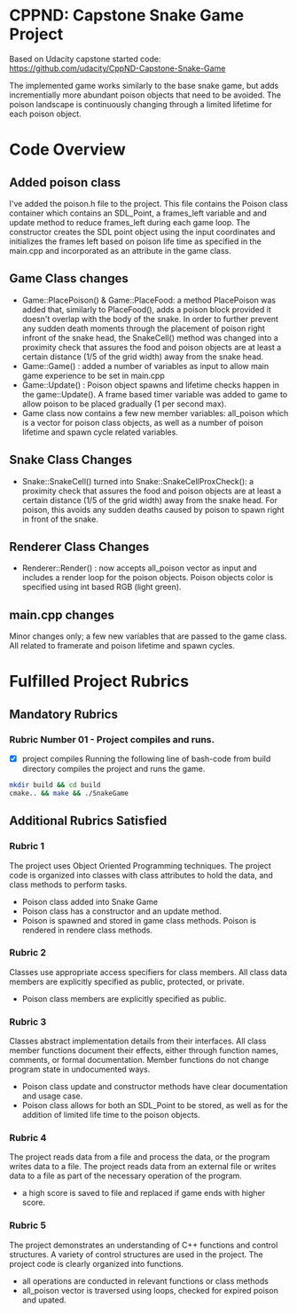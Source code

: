 # CPPND: Capstone Snake Game Project
Based on Udacity capstone started code: https://github.com/udacity/CppND-Capstone-Snake-Game

The implemented game works similarly to the base snake game, but adds incrementially more abundant poison objects that need to be avoided. The poison landscape is continuously changing through a limited lifetime for each poison object.

# Code Overview

## Added poison class
I've added the poison.h file to the project. This file contains the Poison class container which contains an SDL_Point, a frames_left variable and and update method to reduce frames_left during each game loop. The constructor creates the SDL point object using the input coordinates and initializes the frames left based on poison life time as specified in the main.cpp and incorporated as an attribute in the game class.

## Game Class changes
- Game::PlacePoison() & Game::PlaceFood: a method PlacePoison was added that, similarly to PlaceFood(), adds a poison block provided it doesn't overlap with the body of the snake. In order to further prevent any sudden death moments through the placement of poison right infront of the snake head, the SnakeCell() method was changed into a proximity check that assures the food and poison objects are at least a certain distance (1/5 of the grid width) away from the snake head.
- Game::Game() : added a number of variables as input to allow main game experience to be set in main.cpp
- Game::Update() : 
Poison object spawns and lifetime checks happen in the game::Update(). A frame based timer variable was added to game to allow poison to be placed gradually (1 per second max).
- Game class now contains a few new member variables: all_poison which is a vector for poison class objects, as well as a number of poison lifetime and spawn cycle related variables.

## Snake Class Changes
- Snake::SnakeCell() turned into Snake::SnakeCellProxCheck(): a proximity check that assures the food and poison objects are at least a certain distance (1/5 of the grid width) away from the snake head. For poison, this avoids any sudden deaths caused by poison to spawn right in front of the snake.

## Renderer Class Changes
- Renderer::Render() : now accepts all_poison vector as input and includes a render loop for the poison objects. Poison objects color is specified using int based RGB (light green).

## main.cpp changes
Minor changes only; a few new variables that are passed to the game class. All related to framerate and poison lifetime and spawn cycles. 

# Fulfilled Project Rubrics
## Mandatory Rubrics

### Rubric Number 01 - Project compiles and runs.
- [x] project compiles
Running the following line of bash-code from build directory compiles the project and runs the game.

```bash
mkdir build && cd build
cmake.. && make && ./SnakeGame
```

## Additional Rubrics Satisfied 

### Rubric 1
The project uses Object Oriented Programming techniques. The project code is organized into classes with class attributes to hold the data, and class methods to perform tasks.

- Poison class added into Snake Game
- Poison class has a constructor and an update method.
- Poison is spawned and stored in game class methods. Poison is rendered in rendere class methods.

### Rubric 2
Classes use appropriate access specifiers for class members. All class data members are explicitly specified as public, protected, or private.
- Poison class members are explicitly specified as public. 

### Rubric 3
Classes abstract implementation details from their interfaces. All class member functions document their effects, either through function names, comments, or formal documentation. Member functions do not change program state in undocumented ways.
- Poison class update and constructor methods have clear documentation and usage case.
- Poison class allows for both an SDL_Point to be stored, as well as for the addition of limited life time to the poison objects.

### Rubric 4
The project reads data from a file and process the data, or the program writes data to a file. The project reads data from an external file or writes data to a file as part of the necessary operation of the program.
- a high score is saved to file and replaced if game ends with higher score. 

### Rubric 5
The project demonstrates an understanding of C++ functions and control structures. A variety of control structures are used in the project. The project code is clearly organized into functions.
- all operations are conducted in relevant functions or class methods
- all_poison vector is traversed using loops, checked for expired poison and upated.

